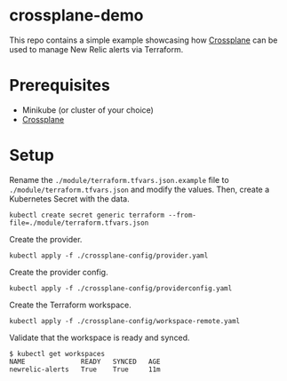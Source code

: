# crossplane-demo

This repo contains a simple example showcasing how [Crossplane](https://www.crossplane.io/) can be used to manage New Relic alerts via Terraform.

# Prerequisites

- Minikube (or cluster of your choice)
- [Crossplane](https://docs.crossplane.io/v1.13/software/install/)

# Setup

Rename the `./module/terraform.tfvars.json.example` file to `./module/terraform.tfvars.json` and modify the values.  Then, create a Kubernetes Secret with the data.

```
kubectl create secret generic terraform --from-file=./module/terraform.tfvars.json
```

Create the provider.

```
kubectl apply -f ./crossplane-config/provider.yaml
```

Create the provider config.

```
kubectl apply -f ./crossplane-config/providerconfig.yaml
```

Create the Terraform workspace.

```
kubectl apply -f ./crossplane-config/workspace-remote.yaml
```

Validate that the workspace is ready and synced.

```
$ kubectl get workspaces
NAME              READY   SYNCED   AGE
newrelic-alerts   True    True     11m
```